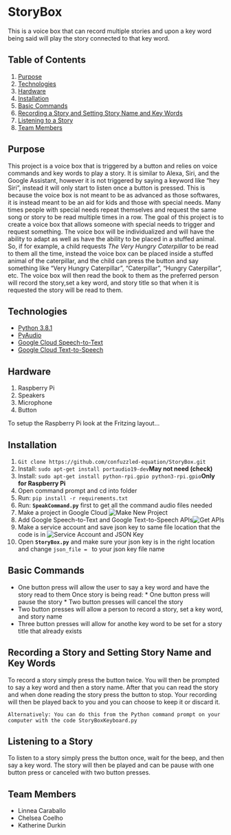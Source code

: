 # StoryBox
This is a voice box that can record multiple stories and upon a key word being said will play the story connected to that key word. 

## Table of Contents
1. [Purpose](#purpose)
2. [Technologies](#technologies)
3. [Hardware](#hardware)
4. [Installation](#installation)
5. [Basic Commands](#basic-commands)
6. [Recording a Story and Setting Story Name and Key Words](#recording-a-story-and-setting-story-name-and-key-words)
7. [Listening to a Story](#listening-to-a-story)
8. [Team Members](#team-members)

## Purpose
This project is a voice box that is triggered by a button and relies on voice commands and key words to play a story. It is similar to Alexa, Siri, and the Google Assistant,  however it is not triggered by saying a keyword like “hey Siri”, instead it will only start to listen once a button is pressed. This is because the voice box is not meant to be as advanced as those softwares, it is instead meant to be an aid for kids and those with special needs. Many times people with special needs repeat themselves and request the same song or story to be read multiple times in a row. The goal of this project is to create a voice box that allows someone with special needs to trigger and request something. The voice box will be individualized and will have the ability to adapt as well as have the ability to be placed in a stuffed animal. So, if for example, a child requests _The Very Hungry Caterpillar_ to be read to them all the time, instead the voice box can be placed inside a stuffed animal of the caterpillar, and the child can press the button and say something like “Very Hungry Caterpillar”, “Caterpillar”, “Hungry Caterpillar”, etc. The voice box will then read the book to them as the preferred person will record the story,set a key word, and story title so that when it is requested the story will be read to them.

## Technologies
* [Python 3.8.1](https://www.python.org/)
* [PyAudio](https://pypi.org/project/PyAudio/)
* [Google Cloud Speech-to-Text](https://cloud.google.com/speech-to-text/docs)
* [Google Cloud Text-to-Speech](https://cloud.google.com/text-to-speech/docs)

## Hardware 
1. Raspberry Pi
2. Speakers
3. Microphone
4. Button

To setup the Raspberry Pi look at the Fritzing layout...

## Installation
1. `Git clone https://github.com/confuzzled-equation/StoryBox.git`
2. Install: `sudo apt-get install portaudio19-dev`**May not need (check)**
3. Install: `sudo apt-get install python-rpi.gpio python3-rpi.gpio`**Only for Raspberry Pi**
4. Open command prompt and cd into folder
5. Run: `pip install -r requirements.txt`
6. Run: **`SpeakCommand.py`** first to get all the command audio files needed
7. Make a project in Google Cloud ![Make New Project](https://user-images.githubusercontent.com/71469786/111881416-af069800-8986-11eb-9903-bd5cb28b31a1.gif)
8. Add Google Speech-to-Text and Google Text-to-Speech APIs![Get APIs](https://user-images.githubusercontent.com/71469786/111881568-5388da00-8987-11eb-888e-9f2e762ee281.gif)
9. Make a service account and save json key to same file location that the code is in ![Service Account and JSON Key](https://user-images.githubusercontent.com/71469786/111881838-d52d3780-8988-11eb-95d6-68a31a8f0b4d.gif)
10. Open **`StoryBox.py`** and make sure your json key is in the right location and change `json_file = ` to your json key file name

## Basic Commands
* One button press will allow the user to say a key word and have the story read to them
    Once story is being read:
      * One button press will pause the story
      * Two button presses will cancel the story
* Two button presses will allow a person to record a story, set a key word, and story name
* Three button presses will allow for anothe key word to be set for a story title that already exists

## Recording a Story and Setting Story Name and Key Words
To record a story simply press the button twice. You will then be prompted to say a key word and then a story name. After that you can read the story and when done reading the story press the button to stop. Your recording will then be played back to you and you can choose to keep it or discard it. 

    Alternatively: You can do this from the Python command prompt on your computer with the code StoryBoxKeyboard.py

## Listening to a Story
To listen to a story simply press the button once, wait for the beep, and then say a key word. The story will then be played and can be pause with one button press or canceled with two button presses. 

## Team Members
- Linnea Caraballo
- Chelsea Coelho
- Katherine Durkin
